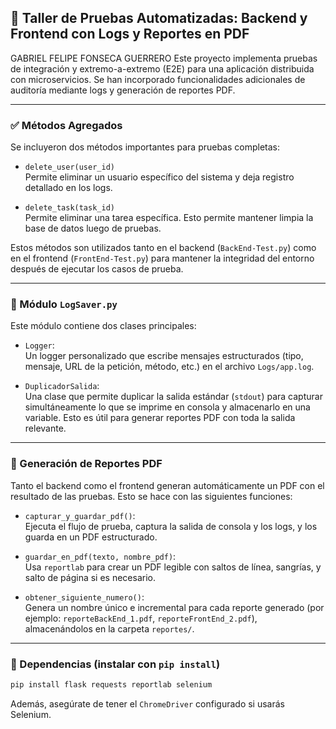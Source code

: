 ## 🧪 Taller de Pruebas Automatizadas: Backend y Frontend con Logs y Reportes en PDF
GABRIEL FELIPE FONSECA GUERRERO
Este proyecto implementa pruebas de integración y extremo-a-extremo (E2E) para una aplicación distribuida con microservicios. Se han incorporado funcionalidades adicionales de auditoría mediante logs y generación de reportes PDF.

---

### ✅ Métodos Agregados

Se incluyeron dos métodos importantes para pruebas completas:

- `delete_user(user_id)`  
  Permite eliminar un usuario específico del sistema y deja registro detallado en los logs.

- `delete_task(task_id)`  
  Permite eliminar una tarea específica. Esto permite mantener limpia la base de datos luego de pruebas.

Estos métodos son utilizados tanto en el backend (`BackEnd-Test.py`) como en el frontend (`FrontEnd-Test.py`) para mantener la integridad del entorno después de ejecutar los casos de prueba.

---

### 📄 Módulo `LogSaver.py`

Este módulo contiene dos clases principales:

- `Logger`:  
  Un logger personalizado que escribe mensajes estructurados (tipo, mensaje, URL de la petición, método, etc.) en el archivo `Logs/app.log`.

- `DuplicadorSalida`:  
  Una clase que permite duplicar la salida estándar (`stdout`) para capturar simultáneamente lo que se imprime en consola y almacenarlo en una variable. Esto es útil para generar reportes PDF con toda la salida relevante.

---

### 📁 Generación de Reportes PDF

Tanto el backend como el frontend generan automáticamente un PDF con el resultado de las pruebas. Esto se hace con las siguientes funciones:

- `capturar_y_guardar_pdf()`:  
  Ejecuta el flujo de prueba, captura la salida de consola y los logs, y los guarda en un PDF estructurado.

- `guardar_en_pdf(texto, nombre_pdf)`:  
  Usa `reportlab` para crear un PDF legible con saltos de línea, sangrías, y salto de página si es necesario.

- `obtener_siguiente_numero()`:  
  Genera un nombre único e incremental para cada reporte generado (por ejemplo: `reporteBackEnd_1.pdf`, `reporteFrontEnd_2.pdf`), almacenándolos en la carpeta `reportes/`.

---

### 🧰 Dependencias (instalar con `pip install`)

```bash
pip install flask requests reportlab selenium 
```

Además, asegúrate de tener el `ChromeDriver` configurado si usarás Selenium.

